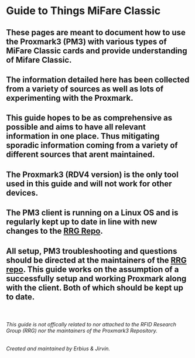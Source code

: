 <h1> Guide to Things MiFare Classic </h1>

## These pages are meant to document how to use the Proxmark3 (PM3) with various types of MiFare Classic cards and provide understanding of Mifare Classic.
## The information detailed here has been collected from a variety of sources as well as lots of experimenting with the Proxmark.

## This guide hopes to be as comprehensive as possible and aims to have all relevant information in one place. Thus mitigating sporadic information coming from a variety of different sources that arent maintained.

## The Proxmark3 (RDV4 version) is the only tool used in this guide and will not work for other devices.
## The PM3 client is running on a Linux OS and is regularly kept up to date in line with new changes to the [RRG Repo](https://github.com/RfidResearchGroup/proxmark3).

## All setup, PM3 troubleshooting and questions should be directed at the maintainers of the [RRG repo](https://github.com/RfidResearchGroup/proxmark3). This guide works on the assumption of a successfully setup and working Proxmark along with the client. Both of which should be kept up to date.
<br>

<h6>This guide is not offically related to nor attached to the RFID Research Group (RRG) nor the maintainers of the Proxmark3 Repository.</h6>    
<footer><h6>Created and maintained by Erbius & Jirvin.</h6></footer>
